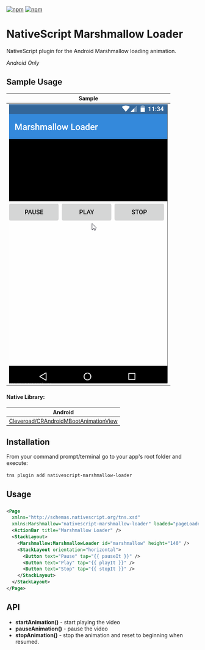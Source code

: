 [![npm](https://img.shields.io/npm/v/nativescript-marshmallow-loader.svg)](https://www.npmjs.com/package/nativescript-marshmallow-loader)
[![npm](https://img.shields.io/npm/dt/nativescript-marshmallow-loader.svg?label=npm%20downloads)](https://www.npmjs.com/package/nativescript-marshmallow-loader)

# NativeScript Marshmallow Loader
NativeScript plugin for the Android Marshmallow loading animation.
 
*Android Only*

## Sample Usage

Sample      |
------------|
![Sample](./screens/marshmallow.gif) |

#### Native Library: 
Android |
---------- |
[Cleveroad/CRAndroidMBootAnimationView](https://github.com/Cleveroad/CRAndroidMBootAnimationView) |


## Installation
From your command prompt/terminal go to your app's root folder and execute:

`tns plugin add nativescript-marshmallow-loader`

## Usage

###
```XML
<Page 
  xmlns="http://schemas.nativescript.org/tns.xsd" 
  xmlns:Marshmallow="nativescript-marshmallow-loader" loaded="pageLoaded">
  <ActionBar title="Marshmallow Loader" />
  <StackLayout>
    <Marshmallow:MarshmallowLoader id="marshmallow" height="140" />
    <StackLayout orientation="horizontal">
      <Button text="Pause" tap="{{ pauseIt }}" />
      <Button text="Play" tap="{{ playIt }}" />
      <Button text="Stop" tap="{{ stopIt }}" />
    </StackLayout> 
  </StackLayout>
</Page>
```

## API

- **startAnimation()** - start playing the video
- **pauseAnimation()** - pause the video
- **stopAnimation()** - stop the animation and reset to beginning when resumed.